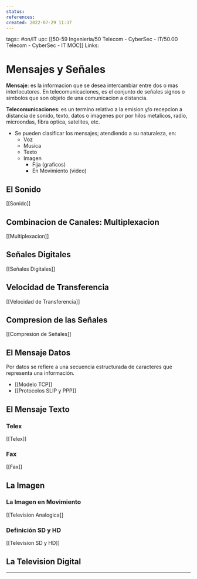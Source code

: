 ```yaml
---
status:
references:
created: 2022-07-29 11:37
---
```

tags:: #on/IT 
up:: [[50-59 Ingenieria/50 Telecom - CyberSec - IT/50.00 Telecom - CyberSec - IT MOC]]
Links: 
# Mensajes y Señales 
**Mensaje**: es la informacion que se desea intercambiar entre dos o mas interlocutores. En telecomunicaciones, es el conjunto de señales signos o simbolos que son objeto de una comunicacion a distancia.

**Telecomunicaciones**: es un termino relativo a la emision y/o recepcion a distancia de sonido, texto, datos o imagenes por por hilos metalicos, radio, microondas, fibra optica, satelites, etc.

- Se pueden clasificar los mensajes; atendiendo a su naturaleza, en:
	- Voz
	- Musica
	- Texto
	- Imagen
		- Fija (graficos)
		- En Movimiento (video)

## El Sonido 
[[Sonido]]

## Combinacion de Canales: Multiplexacion
[[Multiplexacion]]

## Señales Digitales
[[Señales Digitales]]

## Velocidad de Transferencia
[[Velocidad de Transferencia]]

## Compresion de las Señales
[[Compresion de Señales]]

## El Mensaje Datos
Por datos se refiere a una secuencia estructurada de caracteres que representa una información.

- [[Modelo TCP]]
- [[Protocolos SLIP y PPP]]

## El Mensaje Texto
### Telex
[[Telex]]
### Fax
[[Fax]]

## La Imagen
### La Imagen en Movimiento
[[Television Analogica]]
### Definición SD y HD
[[Television SD y HD]]
## La Television Digital
___
